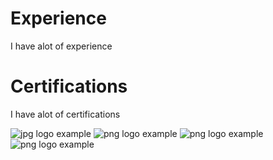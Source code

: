 # Experience

I have alot of experience

# Certifications

I have alot of certifications

![jpg logo example](static/about/ccna_med-transformed.png)
![png logo example](static/about/devnet.png)
![png logo example](static/about/aplussmall.png)
![png logo example](static/about/SecurityPlussmall.png)